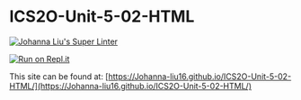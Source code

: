 # ICS2O-Unit-5-02-HTML

[![Johanna Liu's Super Linter](https://github.com/Johanna-liu16/ICS2O-Unit-5-02-HTML/workflows/Johanna%20Liu's%20Super%20Linter/badge.svg)](https://github.com/Johanna-liu16/ICS2O-Unit-5-02-HTML/actions)

[![Run on Repl.it](https://repl.it/badge/github/Johanna-liu16/ICS2O-Unit-5-02-HTML)](https://repl.it/github/Johanna-liu16/ICS2O-Unit-5-02-HTML)

This site can be found at: [https://Johanna-liu16.github.io/ICS2O-Unit-5-02-HTML/](https://Johanna-liu16.github.io/ICS2O-Unit-5-02-HTML/)
